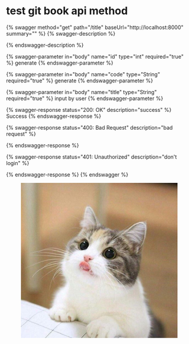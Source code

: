 # test git book api method



{% swagger method="get" path="/title" baseUrl="http://localhost:8000" summary="" %}
{% swagger-description %}

{% endswagger-description %}

{% swagger-parameter in="body" name="id" type="int" required="true" %}
generate
{% endswagger-parameter %}

{% swagger-parameter in="body" name="code" type="String" required="true" %}
generate
{% endswagger-parameter %}

{% swagger-parameter in="body" name="title" type="String" required="true" %}
input by user
{% endswagger-parameter %}

{% swagger-response status="200: OK" description="success" %}
Success
{% endswagger-response %}

{% swagger-response status="400: Bad Request" description="bad request" %}

{% endswagger-response %}

{% swagger-response status="401: Unauthorized" description="don't login" %}

{% endswagger-response %}
{% endswagger %}

<figure><img src=".gitbook/assets/cat01.jpg" alt=""><figcaption></figcaption></figure>
